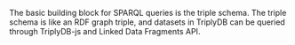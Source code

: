 The basic building block for SPARQL queries is the triple schema. 
The triple schema is like an RDF graph triple, and datasets in TriplyDB can be queried through TriplyDB-js and Linked Data Fragments API.
